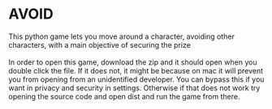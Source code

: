 # AVOID
This python game lets you move around a character, avoiding other characters, with a main objective of securing the prize<br><br>
In order to open this game, download the zip and it should open when you double click the file. If it does not, it might be because on mac it will prevent you from opening from an unidentified developer. You can bypass this if you want in privacy and security in settings. Otherwise if that does not work try opening the source code and open dist and run the game from there. 
